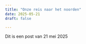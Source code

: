 ```yaml
---
title: "Onze reis naar het noorden"
date: 2025-05-21	
draft: false

---
```


Dit is een post van 21 mei 2025
